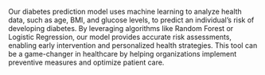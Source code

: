 Our diabetes prediction model uses machine learning to analyze health data, such as age, BMI, and glucose levels, to predict an individual’s risk of developing diabetes. 
By leveraging algorithms like Random Forest or Logistic Regression, our model provides accurate risk assessments, enabling early intervention and personalized health strategies. 
This tool can be a game-changer in healthcare by helping organizations implement preventive measures and optimize patient care.
